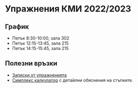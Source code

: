 # Упражнения КМИ 2022/2023

## График

- Петък 8:30-10:00, зала 302
- Петък 12:15-13:45, зала 215
- Петък 14:15-15:45, зала 215

## Полезни връзки

- [Записки от упражненията](https://boyko.github.io/linprog/)
- [Симплекс калкулатор](https://cbom.atozmath.com/CBOM/Simplex.aspx?q=sm) с детайлни обяснения на стъпките.
